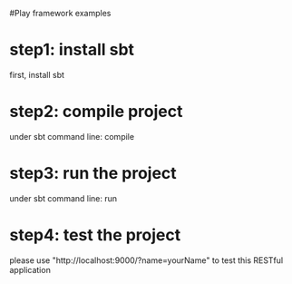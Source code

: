 #Play framework examples

# step1: install sbt
first, install sbt

# step2: compile project
under sbt command line: compile

# step3: run the project
under sbt command line: run

# step4: test the project
please use "http://localhost:9000/?name=yourName" to test this RESTful application


